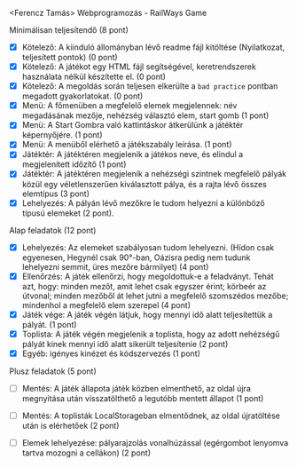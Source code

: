 <Ferencz Tamás>
<G0820E>
Webprogramozás - RailWays Game

Minimálisan teljesítendő (8 pont)

- [x] Kötelező: A kiinduló állományban lévő readme fájl kitöltése (Nyilatkozat, teljesített pontok) (0 pont)
- [x] Kötelező: A játékot egy HTML fájl segítségével, keretrendszerek használata nélkül készítette el. (0 pont)
- [x] Kötelező: A megoldás során teljesen elkerülte a `bad practice` pontban megadott gyakorlatokat. (0 pont)
- [x] Menü: A főmenüben a megfelelő elemek megjelennek: név megadásának mezője, nehézség választó elem, start gomb (1 pont)
- [x] Menü: A Start Gombra való kattintáskor átkerülünk a játéktér képernyőjére. (1 pont)
- [x] Menü: A menüből elérhető a játékszabály leírása. (1 pont)
- [x] Játéktér: A játéktéren megjelenik a játékos neve, és elindul a megjelenített időzítő (1 pont)
- [x] Játéktér: A játéktéren megjelenik a nehézségi szintnek megfelelő pályák közül egy véletlenszerűen kiválasztott pálya, és a rajta lévő összes elemtípus (3 pont)
- [x] Lehelyezés: A pályán lévő mezőkre le tudom helyezni a különböző típusú elemeket (2 pont).

Alap feladatok (12 pont)

- [x] Lehelyezés: Az elemeket szabályosan tudom lehelyezni. (Hídon csak egyenesen, Hegynél csak 90°-ban, Oázisra pedig nem tudunk lehelyezni semmit, üres mezőre bármilyet) (4 pont)
- [x] Ellenőrzés: A játék ellenőrzi, hogy megoldottuk-e a feladványt. Tehát azt, hogy: minden mezőt, amit lehet csak egyszer érint; körbeér az útvonal; minden mezőből át lehet jutni a megfelelő szomszédos mezőbe; mindenhol a megfelelő elem szerepel (4 pont)
- [x] Játék vége: A játék végén látjuk, hogy mennyi idő alatt teljesítettük a pályát. (1 pont)
- [x] Toplista: A játék végén megjelenik a toplista, hogy az adott nehézségű pályát kinek mennyi idő alatt sikerült teljesítenie (2 pont)
- [x] Egyéb: igényes kinézet és kódszervezés (1 pont)

Plusz feladatok (5 pont)

- [ ] Mentés: A játék állapota játék közben elmenthető, az oldal újra megnyitása után visszatölthető a legutóbb mentett állapot (1 pont)
- [ ] Mentés: A toplisták LocalStorageban elmentődnek, az oldal újratöltése után is elérhetőek (2 pont)
- [ ] Elemek lehelyezése: pályarajzolás vonalhúzással (egérgombot lenyomva tartva mozogni a cellákon) (2 pont)

